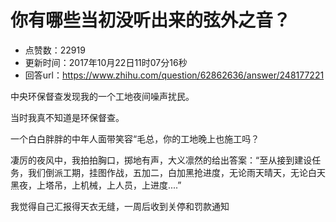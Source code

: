 # 你有哪些当初没听出来的弦外之音？
- 点赞数：22919
- 更新时间：2017年10月22日11时07分16秒
- 回答url：https://www.zhihu.com/question/62862636/answer/248177221
<body>
 <p data-pid="97G8nady">中央环保督查发现我的一个工地夜间噪声扰民。</p>
 <p data-pid="jyEB5coc">当时我真不知道是环保督查。</p>
 <p data-pid="3ehHqWSj">一个白白胖胖的中年人面带笑容“毛总，你的工地晚上也施工吗？</p>
 <p data-pid="FCNf-vRI">凄厉的夜风中，我拍拍胸口，掷地有声，大义凛然的给出答案：“至从接到建设任务，我们倒派工期，挂图作战，五加二，白加黑抢进度，无论雨天晴天，无论白天黑夜，上塔吊，上机械，上人员，上进度....”</p>
 <p data-pid="F748oyXe">我觉得自己汇报得天衣无缝，一周后收到关停和罚款通知</p>
</body>
